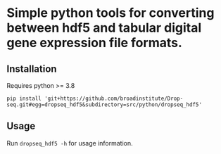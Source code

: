 # Simple python tools for converting between hdf5 and tabular digital gene expression file formats.

## Installation

Requires python >= 3.8
```
pip install 'git+https://github.com/broadinstitute/Drop-seq.git#egg=dropseq_hdf5&subdirectory=src/python/dropseq_hdf5'
```

## Usage

Run `dropseq_hdf5 -h` for usage information.


